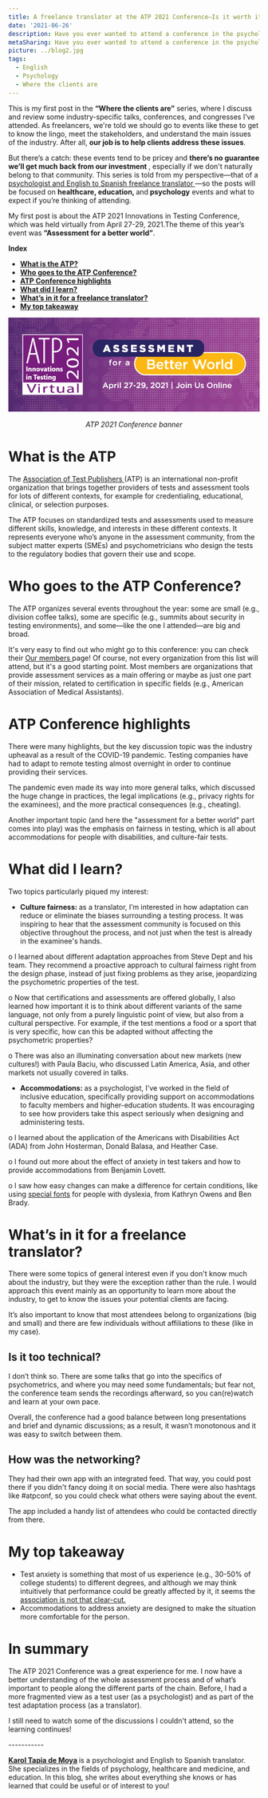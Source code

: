 ```yaml
---
title: A freelance translator at the ATP 2021 Conference—Is it worth it?
date: '2021-06-26'
description: Have you ever wanted to attend a conference in the psychological testing and assessment industry, but didn't dare? Here's what one looks like from the inside. / ¿Alguna vez has querido asistir a una conferencia del sector de las pruebas psicológicas y la evaluación, pero no te has atrevido? Así es una desde dentro.
metaSharing: Have you ever wanted to attend a conference in the psychological testing and assessment industry, but didn't dare? Here's what one looks like from the inside.
picture: ../blog2.jpg
tags:
  - English
  - Psychology
  - Where the clients are
---
```


</p>
<p>
    This is my first post in the <strong>“Where the clients are”</strong>
    series, where I discuss and review some industry-specific talks,
    conferences, and congresses I’ve attended. As freelancers, we're told we
    should go to events like these to get to know the lingo, meet the
stakeholders, and understand the main issues of the industry. After all,    <strong>our job is to help clients address these issues</strong>.
</p>
<p>
    But there’s a catch: these events tend to be pricey and
    <strong>
        there’s no guarantee we’ll get much back from our investment
    </strong>
    , especially if we don't naturally belong to that community. This series is
    told from my perspective—that of a
    <a href="https://psytranslations.com/about/">
        psychologist and English to Spanish freelance translator
    </a>
    —so the posts will be focused on <strong>healthcare, education, </strong>
    and<strong> psychology</strong> events and what to expect if you’re
    thinking of attending.
</p>
<p>
    My first post is about the ATP 2021 Innovations in Testing Conference,
    which was held virtually from April 27-29, 2021.The theme of this year’s
    event was<strong> “Assessment for a better world”</strong>.
</p>
<p><b>Index</b></p>

  <ul>
    <li><b><a href="#anchor-1">What is the ATP?</a></b></li>
    <li><b><a href="#anchor-2">Who goes to the ATP Conference?</a></b></li>
    <li><b><a href="#anchor-3">ATP Conference highlights</a></b></li>
    <li><b><a href="#anchor-4">What did I learn?</a></b></li>
    <li><b><a href="#anchor-5">What’s in it for a freelance translator?</a></b></li>
    <li><b><a href="#anchor-6">My top takeaway</a></b></li>
  </ul>
<p>

<p align="center">
  <img src="../../blog2-1.jpg " alt="ATP 2021 Conference banner">
</p>
<p align="center">
  <i>ATP 2021 Conference banner</i>
</p>


<p  style="scroll-margin-top: 50px" id="anchor-1"><span></p>
    <h1><strong>What is the ATP</strong></h1>
</p>
      The
    <a href="https://www.testpublishers.org/our-mission" target="_blank">
        Association of Test Publishers
    </a>
(ATP) is an international non-profit organization that brings together providers of tests and assessment tools for lots of
    different contexts, for example for credentialing, educational, clinical,
    or selection purposes.
</p>
<p>
    The ATP focuses on standardized tests and assessments used
    to measure different skills, knowledge, and interests in these different
    contexts. It represents everyone who’s anyone in the assessment community,
from the subject matter experts (SMEs) and psychometricians who design the tests to the regulatory bodies that govern their use and scope.
</p>
<p>
<p  style="scroll-margin-top: 50px" id="anchor-2"><span></p>
    <h1><strong>Who goes to the ATP Conference?</strong></h1>
</p>
<p>
    The ATP organizes several events throughout the year: some
    are small (e.g., division coffee talks), some are specific (e.g., summits
    about security in testing environments), and some—like the one I
    attended—are big and broad.
</p>
<p>
    It's very easy to find out who might go to this conference: you can check
    their <a href="https://www.testpublishers.org/our-members">Our members </a>
page! Of course, not every organization from this list will attend, but it's a good starting point. Most members are organizations
    that provide assessment services as a main offering or maybe as just one
    part of their mission, related to certification in specific fields (e.g.,
    American Association of Medical Assistants).
</p>
<p>
<p  style="scroll-margin-top: 50px" id="anchor-3"><span></p>
   <h1><a><strong>ATP Conference highlights</strong></a></h1>
</p>
<p>
There were many highlights, but the key discussion topic was the industry upheaval as a result of the COVID-19 pandemic. Testing companies have had to adapt to remote testing almost overnight in order to continue providing their
    services.
</p>
<p>
    The pandemic even made its way into more general talks, which discussed the
    huge change in practices, the legal implications (e.g., privacy rights for
    the examinees), and the more practical consequences (e.g., cheating).
</p>
<p>
    Another important topic (and here the "assessment for a better world" part
    comes into play) was the emphasis on fairness in testing,
    which is all about accommodations for people with disabilities, and
    culture-fair tests.
</p>
<p>
<p  style="scroll-margin-top: 50px" id="anchor-4"><span></p>
    <h1><a><strong>What did I learn?</strong></a></h1>
</p>
<p>
    Two topics particularly piqued my interest:
</p>
<ul>
    <li>
        <strong>Culture fairness: </strong>
        as a translator, I’m interested in how adaptation can reduce or eliminate the biases surrounding a testing process. It was inspiring to hear that the assessment community is focused on
        this objective throughout the process, and not just
        when the test is already in the examinee's hands.
    </li>
</ul>
<p>
    o I learned about different adaptation approaches from Steve Dept and his
    team. They recommend a proactive approach to cultural
    fairness right from the design phase, instead of just fixing problems as
    they arise, jeopardizing the psychometric properties of the test.
</p>
<p>
o Now that certifications and assessments are offered globally, I
also learned how important it is to think about different variants of the same language, not
    only from a purely linguistic point of view, but also from a cultural
    perspective. For example, if the test mentions a food or a sport
    that is very specific, how can this be adapted without affecting the
    psychometric properties?
</p>
<p>
o There was also an illuminating conversation about new markets (new cultures!) with Paula Baciu, who
    discussed Latin America, Asia, and other markets not usually covered in
    talks.
</p>
<ul>
    <li>
        <strong>Accommodations: </strong>
as a psychologist, I've worked in the field of inclusive education, specifically providing support on
        accommodations to faculty members and higher-education students. It was
        encouraging to see how providers take this aspect seriously when
        designing and administering tests.
    </li>
</ul>
<p>
o I learned about the application of the Americans with Disabilities Act (ADA)
    from John Hosterman, Donald Balasa, and Heather Case.
</p>
<p>
o I found out more about the effect of anxiety in test takers and how to provide
    accommodations from Benjamin Lovett.
</p>
<p>
o I saw how easy changes can make a difference for certain conditions, like using <a href="https://opendyslexic.org/">special fonts</a> for people with dyslexia, from Kathryn Owens and Ben
    Brady.
</p>
<p>
<p  style="scroll-margin-top: 50px" id="anchor-5"><span></p>
    <h1><strong>What’s in it for a freelance translator?</strong></h1>
</p>
<p>
There were some topics of general interest even if you don't know much about the industry, but they
    were the exception rather than the rule. I would approach this event mainly
as an opportunity to learn more about the industry, to get to know the issues your potential clients are facing.
</p>
<p>
    It’s also important to know that most attendees belong to organizations
    (big and small) and there are few individuals without affiliations to these
    (like in my case).
</p>
<p>
    <h2>Is it too technical?</h2>
</p>
<p>
    I don’t think so. There are some talks that go into the specifics of psychometrics, and
    where you may need some fundamentals; but fear not, the conference team
    sends the recordings afterward, so you can(re)watch and learn at your own
    pace.
</p>
<p>
    Overall, the conference had a good balance between long presentations and
brief and dynamic discussions; as a result, it wasn’t monotonous and it was easy to switch between
    them.
</p>
<p>
    <h2>How was the networking?</h2>
</p>
<p>
    They had their own app with an integrated feed. That way,
    you could post there if you didn't fancy doing it on social media. There
    were also hashtags like #atpconf, so you could check what others were
    saying about the event.
</p>
<p>
    The app included a handy list of attendees who could be contacted directly
    from there.
</p>
<p>
<p  style="scroll-margin-top: 50px" id="anchor-6"><span></p>
    <h1><strong>My top takeaway</strong></h1>
</p>
<ul type="disc">
    <li>
        Test anxiety is something that most of us experience (e.g., 30-50% of
        college students) to different degrees, and although we may think
        intuitively that performance could be greatly affected by it, it seems
        the
        <a href="https://journals.sagepub.com/doi/abs/10.1177/1044207317710699">
            association is not that clear-cut.
        </a>
    </li>
    <li>
        Accommodations to address anxiety are designed to make the situation
        more comfortable for the person.
    </li>
</ul>
<p>
    <h1><strong>In summary</strong></h1>
    </p>
<p>
    The ATP 2021 Conference was a great experience for me. I
now have a better understanding of the whole assessment process and
    of what’s important to people along the different parts of the chain.
    Before, I had a more fragmented view as a test user (as a psychologist) and
    as part of the test adaptation process (as a translator).
</p>
<p>
    I still need to watch some of the discussions I couldn't attend, so the
    learning continues!
</p>
<p>
    -----------
</p>
<p>
    <strong>
        <a href="https://psytranslations.com/contact/">Karol Tapia de Moya</a>
    </strong>
    is a psychologist and English to Spanish translator. She specializes in the
    fields of psychology, healthcare and medicine, and education. In this blog,
she writes about everything she knows
    or has learned that could be useful or of interest to you!
</p>
<div>
    <div>
        <div id="_com_7">
        </div>
    </div>
</div>
<div>
    <div>
        <div id="_com_7">
        </div>
    </div>
</div>